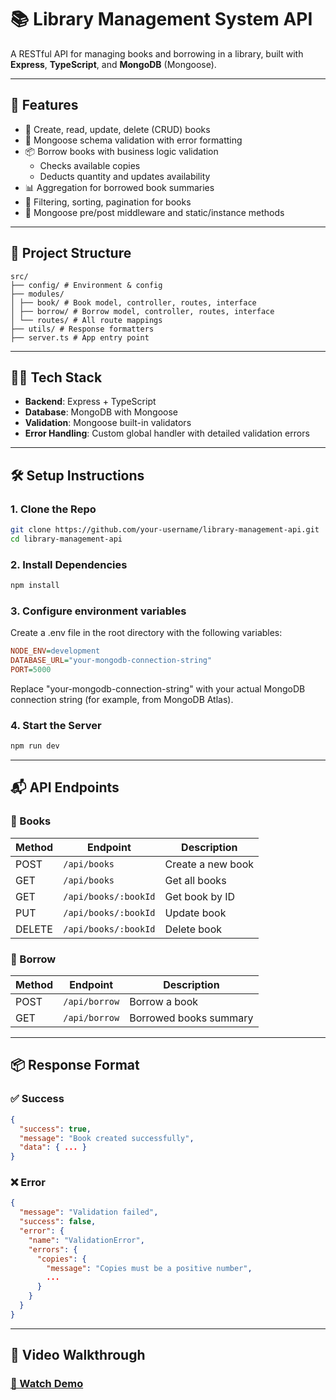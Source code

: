 # 📚 Library Management System API

A RESTful API for managing books and borrowing in a library, built with **Express**, **TypeScript**, and **MongoDB** (Mongoose).

---

## 🚀 Features

- 📖 Create, read, update, delete (CRUD) books
- 🧠 Mongoose schema validation with error formatting
- 📦 Borrow books with business logic validation
  - Checks available copies
  - Deducts quantity and updates availability
- 📊 Aggregation for borrowed book summaries
- 📌 Filtering, sorting, pagination for books
- 🧪 Mongoose pre/post middleware and static/instance methods

---

## 📁 Project Structure
```
src/
├── config/ # Environment & config
├── modules/
│ ├── book/ # Book model, controller, routes, interface
│ ├── borrow/ # Borrow model, controller, routes, interface
│ └── routes/ # All route mappings
├── utils/ # Response formatters
├── server.ts # App entry point
```
---

## 🧑‍💻 Tech Stack

- **Backend**: Express + TypeScript
- **Database**: MongoDB with Mongoose
- **Validation**: Mongoose built-in validators
- **Error Handling**: Custom global handler with detailed validation errors

---

## 🛠️ Setup Instructions

### 1. Clone the Repo

```bash
git clone https://github.com/your-username/library-management-api.git
cd library-management-api
```

### 2. Install Dependencies

```bash
npm install
```

### 3. Configure environment variables
Create a .env file in the root directory with the following variables:

```ini
NODE_ENV=development
DATABASE_URL="your-mongodb-connection-string"
PORT=5000
```
Replace "your-mongodb-connection-string" with your actual MongoDB connection string (for example, from MongoDB Atlas).

### 4. Start the Server

```bash
npm run dev
```

---

## 📬 API Endpoints

### 🔹 Books
| Method | Endpoint             | Description       |
|--------|----------------------|-------------------|
| POST   | `/api/books`         | Create a new book |
| GET    | `/api/books`         | Get all books     |
| GET    | `/api/books/:bookId` | Get book by ID    |
| PUT    | `/api/books/:bookId` | Update book       |
| DELETE | `/api/books/:bookId` | Delete book       |

### 🔹 Borrow
| Method | Endpoint      | Description            |
| ------ | ------------- | ---------------------- |
| POST   | `/api/borrow` | Borrow a book          |
| GET    | `/api/borrow` | Borrowed books summary |

---

## 📦 Response Format

### ✅ Success
```json
{
  "success": true,
  "message": "Book created successfully",
  "data": { ... }
}
```

### ❌ Error
```json
{
  "message": "Validation failed",
  "success": false,
  "error": {
    "name": "ValidationError",
    "errors": {
      "copies": {
        "message": "Copies must be a positive number",
        ...
      }
    }
  }
}
```

---

## 🎥 Video Walkthrough

### [🔗 Watch Demo](https://library-management-api-m61d.onrender.com)


